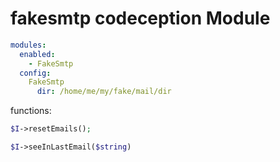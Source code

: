 # fakesmtp codeception Module

```yaml
modules:
  enabled:
    - FakeSmtp
  config:
    FakeSmtp
      dir: /home/me/my/fake/mail/dir
```

functions:

```php
$I->resetEmails();

$I->seeInLastEmail($string)
```
